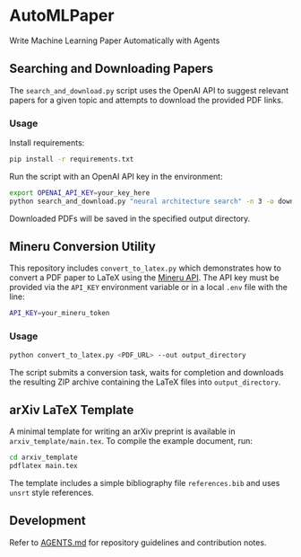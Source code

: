 # AutoMLPaper
Write Machine Learning Paper Automatically with Agents

## Searching and Downloading Papers

The `search_and_download.py` script uses the OpenAI API to suggest relevant
papers for a given topic and attempts to download the provided PDF links.

### Usage

Install requirements:

```bash
pip install -r requirements.txt
```

Run the script with an OpenAI API key in the environment:

```bash
export OPENAI_API_KEY=your_key_here
python search_and_download.py "neural architecture search" -n 3 -o downloads
```

Downloaded PDFs will be saved in the specified output directory.

## Mineru Conversion Utility

This repository includes `convert_to_latex.py` which demonstrates how to
convert a PDF paper to LaTeX using the [Mineru API](https://mineru.net/).
The API key must be provided via the `API_KEY` environment variable or in a
local `.env` file with the line:

```bash
API_KEY=your_mineru_token
```

### Usage

```bash
python convert_to_latex.py <PDF_URL> --out output_directory
```

The script submits a conversion task, waits for completion and downloads the
resulting ZIP archive containing the LaTeX files into `output_directory`.


## arXiv LaTeX Template

A minimal template for writing an arXiv preprint is available in
`arxiv_template/main.tex`. To compile the example document, run:

```bash
cd arxiv_template
pdflatex main.tex
```

The template includes a simple bibliography file `references.bib` and uses
`unsrt` style references.

## Development

Refer to [AGENTS.md](AGENTS.md) for repository guidelines and contribution notes.

